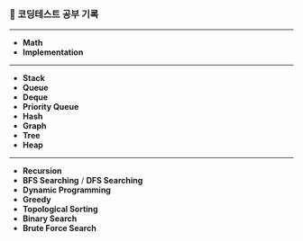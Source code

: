 ### 🌱 코딩테스트 공부 기록
***
- **Math**
- **Implementation**
***
- **Stack**
- **Queue**
- **Deque**
- **Priority Queue**
- **Hash**
- **Graph**
- **Tree**
- **Heap**
 *** 
- **Recursion**
- **BFS Searching** / **DFS Searching**
- **Dynamic Programming**
- **Greedy**
- **Topological Sorting**
- **Binary Search**
- **Brute Force Search**

